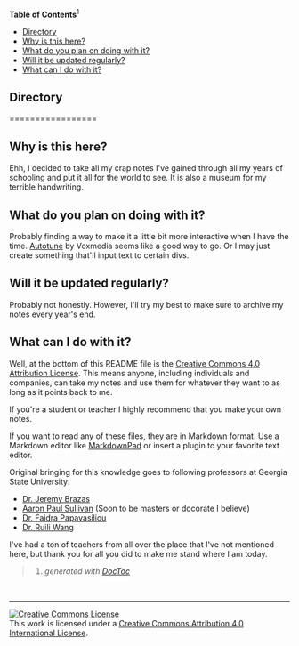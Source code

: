 <!-- START doctoc generated TOC please keep comment here to allow auto update -->
<!-- DON'T EDIT THIS SECTION, INSTEAD RE-RUN doctoc TO UPDATE -->
**Table of Contents**<sup>1</sup>

- [Directory](#directory)
- [Why is this here?](#why-is-this-here)
- [What do you plan on doing with it?](#what-do-you-plan-on-doing-with-it)
- [Will it be updated regularly?](#will-it-be-updated-regularly)
- [What can I do with it?](#what-can-i-do-with-it)

<!-- END doctoc generated TOC please keep comment here to allow auto update -->

## Directory
=================




## Why is this here?

Ehh, I decided to take all my crap notes I've gained through all my years of schooling and put it all for the world to see. It is also a museum for my terrible handwriting.

## What do you plan on doing with it?

Probably finding a way to make it a little bit more interactive when I have the time. [Autotune](https://github.com/voxmedia/autotune) by Voxmedia seems like a good way to go. Or I may just create something that'll input text to certain divs.

## Will it be updated regularly?

Probably not honestly. However, I'll try my best to make sure to archive my notes every year's end.

## What can I do with it?

Well, at the bottom of this README file is the [Creative Commons 4.0 Attribution License](http://creativecommons.org/licenses/by/4.0/). This means anyone, including individuals and companies, can take my notes and use them for whatever they want to as long as it points back to me.

If you're a student or teacher I highly recommend that you make your own notes.

If you want to read any of these files, they are in Markdown format. Use a Markdown editor like [MarkdownPad](http://markdownpad.com/) or insert a plugin to your favorite text editor.

Original bringing for this knowledge goes to following professors at Georgia State University:

 - [Dr. Jeremy Brazas](http://www2.gsu.edu/~jbrazas/)
 - [Aaron Paul Sullivan](http://philpapers.org/profile/62099) (Soon to be masters or docorate I believe)
 - [Dr. Faidra Papavasiliou](http://www2cas.gsu.edu/anthropology/4027.html)
 - [Dr. Ruili Wang](http://shared.cas.gsu.edu/profile/ruili-wang/)

I've had a ton of teachers from all over the place that I've not mentioned here, but thank you for all you did to make me stand where I am today.

> 1.  *generated with [DocToc](https://github.com/thlorenz/doctoc)*

<br>
<hr>

<a rel="license" href="http://creativecommons.org/licenses/by/4.0/"><img alt="Creative Commons License" style="border-width:0" src="https://i.creativecommons.org/l/by/4.0/88x31.png" /></a><br />This work is licensed under a <a rel="license" href="http://creativecommons.org/licenses/by/4.0/">Creative Commons Attribution 4.0 International License</a>.
